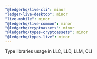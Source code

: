 ```yaml
---
"@ledgerhq/live-cli": minor
"ledger-live-desktop": minor
"live-mobile": minor
"@ledgerhq/live-common": minor
"@ledgerhq/cryptoassets": minor
"@ledgerhq/types-cryptoassets": minor
"@ledgerhq/types-live": minor
---
```


Type libraries usage in LLC, LLD, LLM, CLI
